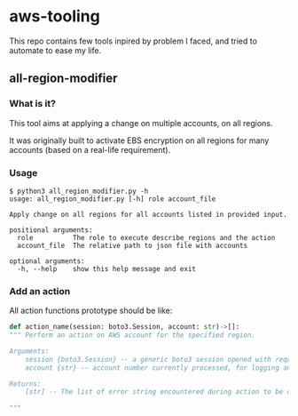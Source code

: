 # aws-tooling

This repo contains few tools inpired by problem I faced, and tried to automate to ease my life.

## all-region-modifier

### What is it?

This tool aims at applying a change on multiple accounts, on all regions.

It was originally built to activate EBS encryption on all regions for many accounts (based on a real-life requirement).

### Usage

```
$ python3 all_region_modifier.py -h
usage: all_region_modifier.py [-h] role account_file

Apply change on all regions for all accounts listed in provided input.

positional arguments:
  role          The role to execute describe_regions and the action
  account_file  The relative path to json file with accounts

optional arguments:
  -h, --help    show this help message and exit
```

### Add an action

All action functions prototype should be like:

```python
def action_name(session: boto3.Session, account: str)->[]:
""" Perform an action on AWS account for the specified region.

Arguments:
    session {boto3.Session} -- a generic boto3 session opened with required privileges to perform action.
    account {str} -- account number currently processed, for logging and perf purpose as session is already opened.

Returns:
    [str] -- The list of error string encountered during action to be displayed at the end of overall process. Empty if no error.

"""
```

